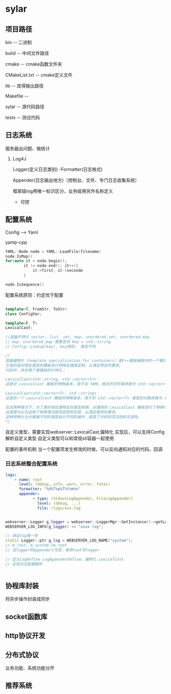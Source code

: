 # sylar

## 项目路径

bin --  二进制

bulid -- 中间文件路径

cmake -- cmake函数文件夹

CMakeList.txt -- cmake定义文件

lib -- 库得输出路径

Makefile -- 

sylar -- 源代码路径

tests -- 测试代码

## 日志系统

服务器出问题、做统计

1)
    Log4J


    Logger(定义日志类别)
    -Formatter(日志格式)

    Appender(日志输出地方)（控制台、文件、专门日志收集系统）


    框架级log用唯一标识区分，业务级用另外名称定义
    - 可控


## 配置系统

Config --> Yaml

yamp-cpp

```cpp
YAML::Node node = YAML::LoadFile(filename)
node.IsMap()
for(auto it = node.begin();
        it != node.end(); it++){
            it->first, it->seconde
        }

node.IsSequence()
```

配置系统原则：约定优于配置

```cpp

template<T, FromStr, ToStr>
class ConfigVar;

template<F, T>
LexicalCast;

//容器片特化 vector, list, set, map, unordered_set, unordered_map
// map、unordered_map 需要支持 key = std::string
// Config::Lookup(key), key相同， 类型不同

/*
容器偏特化（template specialization for containers）是C++模板编程中的一个概念。
它指的是对特定类型的模板进行特殊处理或定制，以满足特定的需求。
代码中，存在两个类模板的片特化：

LexicalCast<std::string, std::vector<T>>：
这是对 LexicalCast 模板的特殊版本，用于将 YAML 格式的字符串转换为 std::vector<T> 类型的对象。

LexicalCast<std::vector<T>, std::string>：
这是另一个 LexicalCast 模板的特殊版本，用于将 std::vector<T> 类型的对象转换为 YAML 格式的字符串。

在这两种情况下，为了更好地处理特定的类型转换，对通用的 LexicalCast 模板进行了特殊化。
这使得可以为这两个特殊情况提供定制的实现，以满足程序的需求。
这种特殊化允许根据不同的类型执行不同的操作，提高了代码的灵活性和可读性。
*/

```

自定义类型，需要实现webserver::LexicalCast,偏特化
实现后，可以支持Config解析自定义类型
自定义类型可以和常规stl容器一起使用

配置的事件机制
当一个配置项发生修改的时候，可以反向通知对应的代码，回调

### 日志系统整合配置系统

```yaml
logs:
    - name: root
      level: (debug,,info, warn, error, fatal)
      formatter: "%d%T%p%T%t%m%n" 
      appender:
            - type: (StdoutLogAppender, FileLogAppender)
              level: (debug, ...)
              file: /logs/xxx.log

```

```cpp

webserver::Logger g_logger = webserver::LoggerMgr::GetInstance()->getLogger(name);
WEBSERVER_LOG_INFO(g_logger) << "xxxx log";

```

```cpp
// 保证log唯一性
static Logger::ptr g_log = WEBSERVER_LOG_NAME("system");
// m_root, m_system->m_root
// 当logger的appenders为空，使用root写logger
```
```cpp
// 定义LogDefine LogAppenderDefine，偏特化 LexicalCast
// 实现日志配置解析
```

```cpp

```

## 协程库封装

将异步操作封装成同步

## socket函数库


## http协议开发


## 分布式协议

业务功能、系统功能分开

## 推荐系统